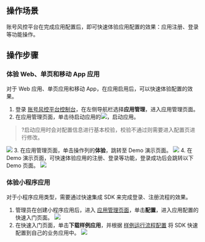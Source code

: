 ## 操作场景
账号风控平台在完成应用配置后，即可快速体验应用配置的效果：应用注册、登录等功能操作。

## 操作步骤
### 体验 Web、单页和移动 App 应用
对于 Web 应用、单页应用和移动 App，在应用启用后，可以快速体验配置的效果。

1. 登录 [账号风控平台控制台](https://console.cloud.tencent.com/ciam)，在左侧导航栏选择**应用管理**，进入应用管理页面。
2. 在应用管理页面，单击待启动应用的![](https://main.qcloudimg.com/raw/d44c32763f90fefc2d7d93af6923ec09.png)，启动应用。
>?启动应用时会对配置信息进行基本校验，校验不通过则需要进入配置页进行修改。
>
![](https://main.qcloudimg.com/raw/0bc77c1ead41d3f52a123724faa2182c.png)
3. 在应用管理页面，单击操作列的**体验**，跳转至 Demo 演示页面。
![](https://main.qcloudimg.com/raw/c23209c946946c5c86ba69f43c13769e.png)
4. 在 Demo 演示页面，可快速体验应用的注册、登录等功能，登录成功后会跳转以下 Demo 页面。
![](https://main.qcloudimg.com/raw/e3588f7a3528ba075c7b6b9b8f38a2cb.png)

### 体验小程序应用
对于小程序应用类型，需要通过快速集成 SDK 来完成登录、注册流程的效果。
1. 管理员在创建小程序应用后，进入 [应用管理页面](https://console.cloud.tencent.com/ciam/app-management)，单击**配置**，进入应用配置的快速入门页面。
![](https://main.qcloudimg.com/raw/337e9e39eaae966d3248f29a39ff5fda.png)
2. 在快速入门页面，单击**下载样例应用**，并根据 [样例运行流程配置](https://cloud.tencent.com/document/product/1441/60710) 将 SDK 快速配置到自己的业务应用中。
![](https://main.qcloudimg.com/raw/1160dbfecf737b18f1d73ee2f7e6303d.png)

